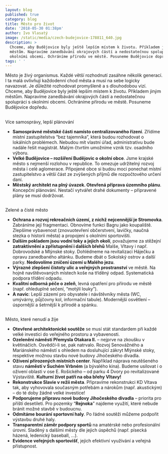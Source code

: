 ```yaml
---
layout: blog
published: true
category: blog
title: Město pro život
date: '2018-05-30 01:38pm'
author: Ivo Vlasatý
image: /static/media/czech-budejovice-178811_640.jpg
description: >
  Chceme, aby Budějovice byly ještě lepším místem k životu. Příkladem jiným
  městům. Napravíme zanedbávání okrajových částí a nedostatečnou spolupráci s
  okolními obcemi. Ochráníme přírodu ve městě. Posuneme Budějovice dopředu.
tags: ' '
---
```

Město je živý organismus. Každé větší rozhodnutí zasáhne několik generací. I ta malá ovlivňují každodenní chod města a musí na sebe logicky navazovat. Je důležité rozhodovat promyšleně a s dlouhodobou vizí. Chceme, aby Budějovice byly ještě lepším místem k životu. Příkladem jiným městům. Napravíme zanedbávání okrajových částí a nedostatečnou spolupráci s okolními obcemi. Ochráníme přírodu ve městě. Posuneme Budějovice dopředu.

## Více samosprávy, lepší plánování

* **Samosprávné městské části namísto centralizovaného řízení**. Zřídíme místní zastupitelstva “bez tajemníka”, která budou rozhodovat o lokálních problémech. Nebudou mít vlastní úřad, administrativu bude nadále řešit magistrát. Malým čtvrtím umožníme vznik tzv. osadního výboru.
* **Velké Budějovice – rozšíření Budějovic o okolní obce**. Jsme krajské město s nejmenší rozlohou v republice. To omezuje udržitelný rozvoj města i celé aglomerace. Připojené obce si budou moci ponechat místní zastupitelstvo a větší část ze zvýšených příjmů dle rozpočtového určení daní.
* **Městský architekt na plný úvazek. Otevřená příprava územního plánu**. Koncepční plánování. Nestačí vytvářet drahé dokumenty – připravené plány se musí dodržovat.

## Zelené a čisté město

* **Ochrana a rozvoj rekreačních území, z nichž nejcennější je Stromovka**. Zabráníme její fragmentaci. Obnovíme funkci Bagru jako koupaliště. Zlepšíme vybavenost (znovuotevření občerstvení, lavičky, naučná stezka o historii města) a propojení s okolními sportovišti.
* **Dalším pokladem jsou vodní toky a jejich okolí**, považujeme za stěžejní **zatraktivnění a zpřístupnění i dalších břehů** Malše, Vltavy i např. Dobrovodské a Mlýnské stoky. Dohlédneme na revitalizaci Háječku a opravu zanedbaného altánku. Budeme dbát o Sokolský ostrov a další parky. **Nedovolíme zničení území u Malého jezu**.
* **Výrazné zlepšení čistoty ulic a veřejných prostranství** ve městě. Na hojně navštěvovaných místech koše na tříděný odpad. Systematická podpora třídění odpadu.
* **Kvalitní odborná péče o zeleň**, levná opatření pro přírodu ve městě (např. ohleduplné sečení, “motýlí louky”).
* **A navíc**: Lepší zázemí pro obyvatele i návštěvníky města (WC, umývárny, půjčovny kol, informační tabule). Modernější osvětlení – úspornější a šetrnější k přírodě a spánku.

## Město, které nenudí a žije

* **Otevřené architektonické soutěže** se musí stát standardem při každé velké investici do veřejného prostoru a vybavenosti.
* **Ozelenění náměstí Přemysla Otakara II.** – nejprve na zkoušku v květináčích. Osvědčí-li se, pak natrvalo. Rozvoj Senovážného a Mariánského náměstí s ohledem na dosluhující zákryt Mlýnské stoky, respektive možnou stavbu nové budovy Jihočeského divadla.
* **Oživení přirozených místních center**. Například náprava neutěšeného stavu **náměstí v Suchém Vrbném** (a bývalého kina). Budeme usilovat i o oživení oblasti v ose E. Rošického – od parku 4 Dvory po revitalizované Výstaviště. **Kulturní život patří na oba břehy Vltavy!**
* **Rekonstrukce Slavie v režii města**. Připravíme rekonstrukci KD Vltava tak, aby vyhovovala současným potřebám a nárokům (např. akustickým) – do té doby žádné velké investice!
* **Podporujeme přípravu nové budovy Jihočeského divadla** – priorita pro příští desetiletí. Pro pozemky “**Rejnoka**” najdeme využití, které nebude bránit možné stavbě v budoucnu.
* **Odmítáme bourání sportovní haly**. Po řádné soutěži můžeme podpořit výstavbu druhé haly.
* **Transparentní záměr podpory sportů** na amatérské nebo profesionální úrovni. Sladěný s dalšími městy dle jejich úspěchů (např. písecká házená, ledenický baseball, ...).
* **Evidence veřejných sportovišť**, jejich efektivní využívání a veřejná přístupnost.
